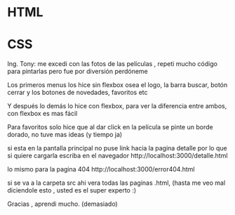 # HTML 
# CSS

Ing. Tony: me excedi con las fotos de las películas , repeti mucho código para pintarlas pero fue por diversión perdóneme

Los primeros menus los hice sin flexbox osea el logo, la barra buscar, botón cerrar y los botones de novedades, favoritos etc

Y después lo demás lo hice con flexbox, para ver la diferencia entre ambos, con flexbox es mas fácil

Para favoritos solo hice que al dar click en la película se pinte un borde dorado, no tuve mas ideas (y tiempo ja)

si esta en la pantalla principal no puse link hacia la pagina detalle por lo que si quiere cargarla
escriba en el navegador http://localhost:3000/detalle.html

lo mismo para la pagina 404 http://localhost:3000/error404.html

si se va a la carpeta src ahi vera todas las paginas .html, (hasta me veo mal diciendole esto , usted es el super experto :)

Gracias , aprendi mucho. (demasiado) 

